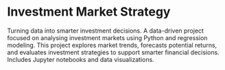 # Investment Market Strategy
 Turning data into smarter investment decisions.
A data-driven project focused on analysing investment markets using Python and regression modeling. This project explores market trends, forecasts potential returns, and evaluates investment strategies to support smarter financial decisions. Includes Jupyter notebooks and data visualizations.
